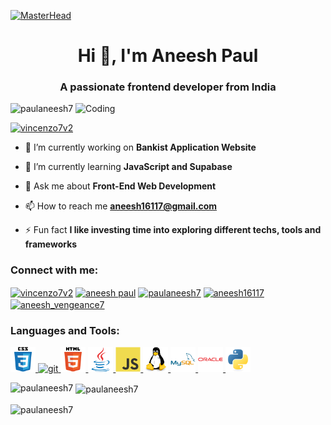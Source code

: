 [![MasterHead](https://cdn.wallpapersafari.com/25/96/ihAOpL.jpg)](https://paulaneesh7.io)
<h1 align="center">Hi 👋, I'm Aneesh Paul</h1>
<h3 align="center">A passionate frontend developer from India</h3>
<img align="right" alt="Coding" width="400" src="https://images.squarespace-cdn.com/content/v1/5769fc401b631bab1addb2ab/1541580611624-TE64QGKRJG8SWAIUS7NS/coding-freak.gif"

<p align="left"> <img src="https://komarev.com/ghpvc/?username=paulaneesh7&label=Profile%20views&color=0e75b6&style=flat" alt="paulaneesh7" /> </p>

<p align="left"> <a href="https://twitter.com/vincenzo7v2" target="blank"><img src="https://img.shields.io/twitter/follow/vincenzo7v2?logo=twitter&style=for-the-badge" alt="vincenzo7v2" /></a> </p>

- 🔭 I’m currently working on **Bankist Application Website**

- 🌱 I’m currently learning **JavaScript and Supabase**

- 💬 Ask me about **Front-End Web Development**

- 📫 How to reach me **aneesh16117@gmail.com**

- ⚡ Fun fact **I like investing time into exploring different techs, tools and frameworks**

<h3 align="left">Connect with me:</h3>
<p align="left">
<a href="https://twitter.com/vincenzo7v2" target="blank"><img align="center" src="https://raw.githubusercontent.com/rahuldkjain/github-profile-readme-generator/master/src/images/icons/Social/twitter.svg" alt="vincenzo7v2" height="30" width="40" /></a>
<a href="[https://linkedin.com/in/aneesh paul](https://www.linkedin.com/in/aneesh-paul-a64aa6248/)" target="blank"><img align="center" src="https://raw.githubusercontent.com/rahuldkjain/github-profile-readme-generator/master/src/images/icons/Social/linked-in-alt.svg" alt="aneesh paul" height="30" width="40" /></a>
<a href="https://instagram.com/paulaneesh7" target="blank"><img align="center" src="https://raw.githubusercontent.com/rahuldkjain/github-profile-readme-generator/master/src/images/icons/Social/instagram.svg" alt="paulaneesh7" height="30" width="40" /></a>
<a href="https://www.hackerrank.com/aneesh16117" target="blank"><img align="center" src="https://raw.githubusercontent.com/rahuldkjain/github-profile-readme-generator/master/src/images/icons/Social/hackerrank.svg" alt="aneesh16117" height="30" width="40" /></a>
<a href="https://www.leetcode.com/aneesh_vengeance7" target="blank"><img align="center" src="https://raw.githubusercontent.com/rahuldkjain/github-profile-readme-generator/master/src/images/icons/Social/leet-code.svg" alt="aneesh_vengeance7" height="30" width="40" /></a>
</p>

<h3 align="left">Languages and Tools:</h3>
<p align="left"> <a href="https://www.w3schools.com/css/" target="_blank" rel="noreferrer"> <img src="https://raw.githubusercontent.com/devicons/devicon/master/icons/css3/css3-original-wordmark.svg" alt="css3" width="40" height="40"/> </a> <a href="https://git-scm.com/" target="_blank" rel="noreferrer"> <img src="https://www.vectorlogo.zone/logos/git-scm/git-scm-icon.svg" alt="git" width="40" height="40"/> </a> <a href="https://www.w3.org/html/" target="_blank" rel="noreferrer"> <img src="https://raw.githubusercontent.com/devicons/devicon/master/icons/html5/html5-original-wordmark.svg" alt="html5" width="40" height="40"/> </a> <a href="https://www.java.com" target="_blank" rel="noreferrer"> <img src="https://raw.githubusercontent.com/devicons/devicon/master/icons/java/java-original.svg" alt="java" width="40" height="40"/> </a> <a href="https://developer.mozilla.org/en-US/docs/Web/JavaScript" target="_blank" rel="noreferrer"> <img src="https://raw.githubusercontent.com/devicons/devicon/master/icons/javascript/javascript-original.svg" alt="javascript" width="40" height="40"/> </a> <a href="https://www.linux.org/" target="_blank" rel="noreferrer"> <img src="https://raw.githubusercontent.com/devicons/devicon/master/icons/linux/linux-original.svg" alt="linux" width="40" height="40"/> </a> <a href="https://www.mysql.com/" target="_blank" rel="noreferrer"> <img src="https://raw.githubusercontent.com/devicons/devicon/master/icons/mysql/mysql-original-wordmark.svg" alt="mysql" width="40" height="40"/> </a> <a href="https://www.oracle.com/" target="_blank" rel="noreferrer"> <img src="https://raw.githubusercontent.com/devicons/devicon/master/icons/oracle/oracle-original.svg" alt="oracle" width="40" height="40"/> </a> <a href="https://www.python.org" target="_blank" rel="noreferrer"> <img src="https://raw.githubusercontent.com/devicons/devicon/master/icons/python/python-original.svg" alt="python" width="40" height="40"/> </a> </p>

<p><img align="left" src="https://github-readme-stats.vercel.app/api/top-langs?username=paulaneesh7&show_icons=true&locale=en&layout=compact" alt="paulaneesh7" /></p>

<p>&nbsp;<img align="center" src="https://github-readme-stats.vercel.app/api?username=paulaneesh7&show_icons=true&locale=en" alt="paulaneesh7" /></p>

<p><img align="center" src="https://github-readme-streak-stats.herokuapp.com/?user=paulaneesh7&" alt="paulaneesh7" /></p>

